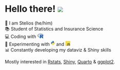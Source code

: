 <h1> Hello there! <img src="https://media.giphy.com/media/kCMry3iScFtypKZXWn/giphy.gif" height = "40"></h1>

👋  I am Stelios (he/him) <br>
📚  Student of Statistics and Insurance Science <br>
💻  Coding with <img src="images/R-logo.svg" height = "15"> <br>
🧪  Experimenting with <img src="images/python-logo.svg" height = "15"> and <img src="images/js-logo.png" height = "15"> <br>
📊  Constantly developing my dataviz & Shiny skills

Mostly interested in [Rstats](https://www.r-project.org/), [Shiny](https://shiny.posit.co/), [Quarto](https://github.com/quarto-dev/quarto-cli) & [ggplot2](https://ggplot2.tidyverse.org/).
